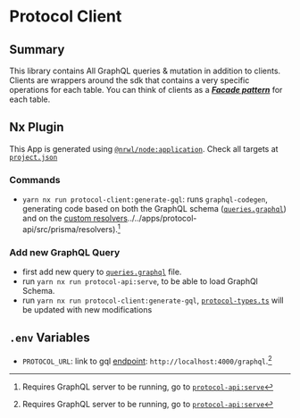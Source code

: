 # Protocol Client

## Summary

This library contains All GraphQL queries & mutation in addition to clients. Clients are wrappers around the sdk that contains a very specific operations for each table. You can think of clients as a [**_Facade pattern_**](https://en.wikipedia.org/wiki/Facade_pattern) for each table.

## Nx Plugin

This App is generated using [`@nrwl/node:application`](https://nx.dev/packages/node/generators/application). Check all targets at [`project.json`](./project.json)

### Commands

- `yarn nx run protocol-client:generate-gql`: runs `graphql-codegen`, generating code based on both the GraphQL schema ([`queries.graphql`](./src/lib/graphql/queries.graphql)) and on the [custom resolvers]()../../apps/protocol-api/src/prisma/resolvers).[^1]

### Add new GraphQL Query

- first add new query to [`queries.graphql`](./src/lib/graphql/queries.graphql) file.
- run `yarn nx run protocol-api:serve`, to be able to load GraphQl Schema.
- run `yarn nx run protocol-client:generate-gql`, [`protocol-types.ts`](./src/lib/protocol-types.ts) will be updated with new modifications

## `.env` Variables

- `PROTOCOL_URL`: link to gql [endpoint](../../apps/protocol-api/README.md#express): `http://localhost:4000/graphql`.[^1]

[^1]: Requires GraphQL server to be running, go to [`protocol-api:serve`](../../apps/protocol-api/README.md#commands)
